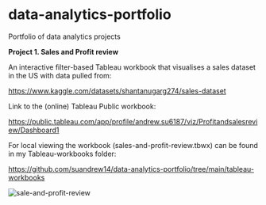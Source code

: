 # data-analytics-portfolio
Portfolio of data analytics projects

**Project 1. Sales and Profit review** 

An interactive filter-based Tableau workbook that visualises a sales dataset in the US with data pulled from:

https://www.kaggle.com/datasets/shantanugarg274/sales-dataset

Link to the (online) Tableau Public workbook: 

https://public.tableau.com/app/profile/andrew.su6187/viz/Profitandsalesreview/Dashboard1

For local viewing the workbook (sales-and-profit-review.tbwx) can be found in my Tableau-workbooks folder:

https://github.com/suandrew14/data-analytics-portfolio/tree/main/tableau-workbooks

![sale-and-profit-review](https://github.com/user-attachments/assets/83b3503b-cec0-478f-8048-eb62efeb253f)


